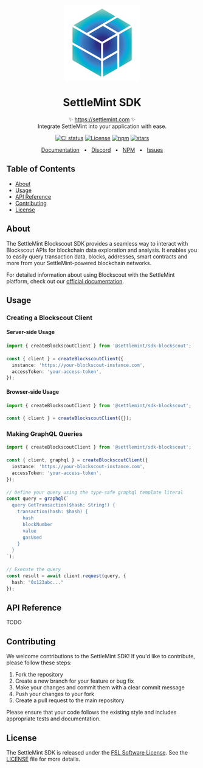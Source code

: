 <p align="center">
  <img src="https://github.com/settlemint/sdk/blob/main/logo.svg" width="200px" align="center" alt="SettleMint logo" />
  <h1 align="center">SettleMint SDK</h1>
  <p align="center">
    ✨ <a href="https://settlemint.com">https://settlemint.com</a> ✨
    <br/>
    Integrate SettleMint into your application with ease.
  </p>
</p>

<p align="center">
<a href="https://github.com/settlemint/sdk/actions?query=branch%3Amain"><img src="https://github.com/settlemint/sdk/actions/workflows/build.yml/badge.svg?event=push&branch=main" alt="CI status" /></a>
<a href="https://fsl.software" rel="nofollow"><img src="https://img.shields.io/npm/l/@settlemint/sdk-blockscout" alt="License"></a>
<a href="https://www.npmjs.com/package/@settlemint/sdk-blockscout" rel="nofollow"><img src="https://img.shields.io/npm/dw/@settlemint/sdk-blockscout" alt="npm"></a>
<a href="https://github.com/settlemint/sdk" rel="nofollow"><img src="https://img.shields.io/github/stars/settlemint/sdk" alt="stars"></a>
</p>

<div align="center">
  <a href="https://console.settlemint.com/documentation/">Documentation</a>
  <span>&nbsp;&nbsp;•&nbsp;&nbsp;</span>
  <a href="https://discord.com/invite/Mt5yqFrey9">Discord</a>
  <span>&nbsp;&nbsp;•&nbsp;&nbsp;</span>
  <a href="https://www.npmjs.com/package/@settlemint/sdk-blockscout">NPM</a>
  <span>&nbsp;&nbsp;•&nbsp;&nbsp;</span>
  <a href="https://github.com/settlemint/sdk/issues">Issues</a>
  <br />
</div>

## Table of Contents

- [About](#about)
- [Usage](#usage)
- [API Reference](#api-reference)
- [Contributing](#contributing)
- [License](#license)

## About

The SettleMint Blockscout SDK provides a seamless way to interact with Blockscout APIs for blockchain data exploration and analysis. It enables you to easily query transaction data, blocks, addresses, smart contracts and more from your SettleMint-powered blockchain networks.

For detailed information about using Blockscout with the SettleMint platform, check out our [official documentation](https://console.settlemint.com/documentation/docs/using-platform/insights/).

## Usage

### Creating a Blockscout Client

#### Server-side Usage

```typescript
import { createBlockscoutClient } from '@settlemint/sdk-blockscout';

const { client } = createBlockscoutClient({
  instance: 'https://your-blockscout-instance.com',
  accessToken: 'your-access-token',
});
```

#### Browser-side Usage

```typescript
import { createBlockscoutClient } from '@settlemint/sdk-blockscout';

const { client } = createBlockscoutClient({});
```

### Making GraphQL Queries

```typescript
import { createBlockscoutClient } from '@settlemint/sdk-blockscout';

const { client, graphql } = createBlockscoutClient({
  instance: 'https://your-blockscout-instance.com',
  accessToken: 'your-access-token',
});

// Define your query using the type-safe graphql template literal
const query = graphql(`
  query GetTransaction($hash: String!) {
    transaction(hash: $hash) {
      hash
      blockNumber
      value
      gasUsed
    }
  }
`);

// Execute the query
const result = await client.request(query, {
  hash: "0x123abc..."
});
```

## API Reference

TODO

## Contributing

We welcome contributions to the SettleMint SDK! If you'd like to contribute, please follow these steps:

1. Fork the repository
2. Create a new branch for your feature or bug fix
3. Make your changes and commit them with a clear commit message
4. Push your changes to your fork
5. Create a pull request to the main repository

Please ensure that your code follows the existing style and includes appropriate tests and documentation.

## License

The SettleMint SDK is released under the [FSL Software License](https://fsl.software). See the [LICENSE](LICENSE) file for more details.
